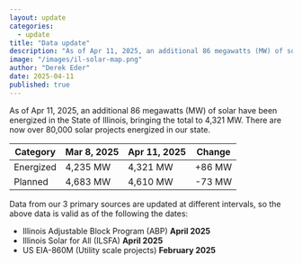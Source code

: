 ```yaml
---
layout: update
categories:
  - update
title: "Data update"
description: "As of Apr 11, 2025, an additional 86 megawatts (MW) of solar have been energized in the State of Illinois, bringing the total to 4,321 MW."
image: "/images/il-solar-map.png"
author: "Derek Eder"
date: 2025-04-11
published: true
---
```


As of Apr 11, 2025, an additional 86 megawatts (MW) of solar have been energized in the State of Illinois, bringing the total to 4,321 MW. There are now over 80,000 solar projects energized in our state.

<table class='table'>
  <thead>
    <tr>
      <th>Category</th>
      <th>Mar 8, 2025</th>
      <th>Apr 11, 2025</th>
      <th>Change</th>
    </tr>
  </thead>
  <tbody>
    <tr>
      <td>Energized</td>
      <td>4,235 MW</td>
      <td>4,321 MW</td>
      <td>+86 MW</td>
    </tr>
    <tr>
      <td>Planned</td>
      <td>4,683 MW</td>
      <td>4,610 MW</td>
      <td>-73 MW</td>
    </tr>
  </tbody>
</table>

Data from our 3 primary sources are updated at different intervals, so the above data is valid as of the following the dates:

* Illinois Adjustable Block Program (ABP) **April 2025**
* Illinois Solar for All (ILSFA) **April 2025**
* US EIA-860M (Utility scale projects) **February 2025**